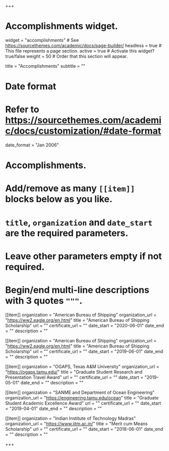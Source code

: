 +++
# Accomplishments widget.
widget = "accomplishments"  # See https://sourcethemes.com/academic/docs/page-builder/
headless = true  # This file represents a page section.
active = true  # Activate this widget? true/false
weight = 50  # Order that this section will appear.

title = "Accomplish&shy;ments"
subtitle = ""

# Date format
#   Refer to https://sourcethemes.com/academic/docs/customization/#date-format
date_format = "Jan 2006"

# Accomplishments.
#   Add/remove as many `[[item]]` blocks below as you like.
#   `title`, `organization` and `date_start` are the required parameters.
#   Leave other parameters empty if not required.
#   Begin/end multi-line descriptions with 3 quotes `"""`.

[[item]]
  organization = "American Bureau of Shipping"
  organization_url = "https://ww2.eagle.org/en.html"
  title = "American Bureau of Shipping Scholarship"
  url = ""
  certificate_url = ""
  date_start = "2020-06-01"
  date_end = ""
  description = ""

[[item]]
  organization = "American Bureau of Shipping"
  organization_url = "https://ww2.eagle.org/en.html"
  title = "American Bureau of Shipping Scholarship"
  url = ""
  certificate_url = ""
  date_start = "2019-06-01"
  date_end = ""
  description = ""

[[item]]
  organization = "OGAPS, Texas A&M University"
  organization_url = "https://ogaps.tamu.edu/"
  title = "Graduate Student Research and Presentation Travel Award"
  url = ""
  certificate_url = ""
  date_start = "2019-05-01"
  date_end = ""
  description = ""

[[item]]
  organization = "SANME and Department of Ocean Engineering"
  organization_url = "https://engineering.tamu.edu/ocean"
  title = "Graduate Student Academic Excellence Award"
  url = ""
  certificate_url = ""
  date_start = "2019-04-01"
  date_end = ""
  description = ""

[[item]]
  organization = "Indian Institute of Technology Madras"
  organization_url = "https://www.iitm.ac.in/"
  title = "Merit cum Means Scholarship"
  url = ""
  certificate_url = ""
  date_start = "2018-06-01"
  date_end = ""
  description = ""

+++
